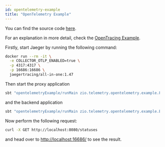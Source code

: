 ```yaml
---
id: opentelemetry-example
title: "OpenTelemetry Example"
---
```


You can find the source code [here](https://github.com/zio/zio-telemetry/tree/series/2.x/opentelemetry-example).

For an explanation in more detail, check the [OpenTracing Example](opentracing-example.md).

Firstly, start Jaeger by running the following command:
```bash
docker run --rm -it \
  -e COLLECTOR_OTLP_ENABLED=true \
  -p 4317:4317 \
  -p 16686:16686 \
  jaegertracing/all-in-one:1.47
```

Then start the proxy application
```bash
sbt "opentelemetryExample/runMain zio.telemetry.opentelemetry.example.ProxyApp"
```
and the backend application

```bash
sbt "opentelemetryExample/runMain zio.telemetry.opentelemetry.example.BackendApp"
```
Now perform the following request:
```bash
curl -X GET http://localhost:8080/statuses
```
and head over to [http://localhost:16686/](http://localhost:16686/) to see the result.